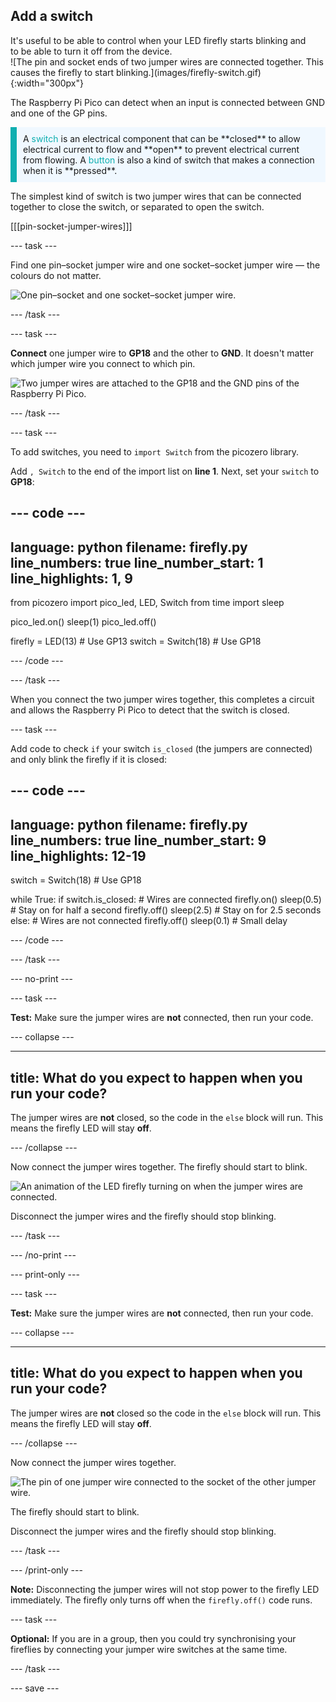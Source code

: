 ## Add a switch

<div style="display: flex; flex-wrap: wrap">
<div style="flex-basis: 200px; flex-grow: 1; margin-right: 15px;">
It's useful to be able to control when your LED firefly starts blinking and to be able to turn it off from the device. 
</div>
<div>
![The pin and socket ends of two jumper wires are connected together. This causes the firefly to start blinking.](images/firefly-switch.gif){:width="300px"}
</div>
</div>

The Raspberry Pi Pico can detect when an input is connected between GND and one of the GP pins.

<p style='border-left: solid; border-width:10px; border-color: #0faeb0; background-color: aliceblue; padding: 10px;'>
A <span style="color: #0faeb0">switch</span> is an electrical component that can be **closed** to allow electrical current to flow and **open** to prevent electrical current from flowing. A <span style="color: #0faeb0">button</span> is also a kind of switch that makes a connection when it is **pressed**.
</p> 

The simplest kind of switch is two jumper wires that can be connected together to close the switch, or separated to open the switch. 

[[[pin-socket-jumper-wires]]]

--- task ---

Find one pin–socket jumper wire and one socket–socket jumper wire — the colours do not matter. 

![One pin–socket and one socket–socket jumper wire.](images/jumper-wires.jpg)

--- /task ---

--- task ---

**Connect** one jumper wire to **GP18** and the other to **GND**. It doesn't matter which jumper wire you connect to which pin. 

![Two jumper wires are attached to the GP18 and the GND pins of the Raspberry Pi Pico.](images/switch-wiring-diagram.png)

--- /task ---

--- task ---

To add switches, you need to `import Switch` from the picozero library. 

Add `, Switch` to the end of the import list on **line 1**. Next, set your `switch` to **GP18**:

--- code ---
---
language: python
filename: firefly.py
line_numbers: true
line_number_start: 1
line_highlights: 1, 9
---
from picozero import pico_led, LED, Switch
from time import sleep

pico_led.on()
sleep(1)
pico_led.off()

firefly = LED(13) # Use GP13
switch = Switch(18) # Use GP18

--- /code ---

--- /task ---

When you connect the two jumper wires together, this completes a circuit and allows the Raspberry Pi Pico to detect that the switch is closed. 

--- task ---

Add code to check `if` your switch `is_closed` (the jumpers are connected) and only blink the firefly if it is closed:

--- code ---
---
language: python
filename: firefly.py
line_numbers: true
line_number_start: 9
line_highlights: 12-19
---
switch = Switch(18) # Use GP18

while True:
    if switch.is_closed: # Wires are connected
        firefly.on()
        sleep(0.5) # Stay on for half a second
        firefly.off()
        sleep(2.5) # Stay on for 2.5 seconds
    else: # Wires are not connected
        firefly.off()
        sleep(0.1) # Small delay

--- /code ---

--- /task ---

--- no-print ---

--- task ---

**Test:** Make sure the jumper wires are **not** connected, then run your code.

--- collapse ---

---
title: What do you expect to happen when you run your code?
---

The jumper wires are **not** closed, so the code in the `else` block will run. This means the firefly LED will stay **off**.

--- /collapse ---

Now connect the jumper wires together. The firefly should start to blink.

![An animation of the LED firefly turning on when the jumper wires are connected.](images/firefly-switch.gif)

Disconnect the jumper wires and the firefly should stop blinking. 

--- /task ---

--- /no-print ---

--- print-only ---

--- task ---

**Test:** Make sure the jumper wires are **not** connected, then run your code.

--- collapse ---

---
title: What do you expect to happen when you run your code?
---

The jumper wires are **not** closed so the code in the `else` block will run. This means the firefly LED will stay **off**.

--- /collapse ---

Now connect the jumper wires together. 

![The pin of one jumper wire connected to the socket of the other jumper wire.](images/connected-wires.jpg)

The firefly should start to blink.

Disconnect the jumper wires and the firefly should stop blinking. 

--- /task ---

--- /print-only ---

**Note:** Disconnecting the jumper wires will not stop power to the firefly LED immediately. The firefly only turns off when the `firefly.off()` code runs. 

--- task ---

**Optional:** If you are in a group, then you could try synchronising your fireflies by connecting your jumper wire switches at the same time. 

--- /task ---

--- save ---
